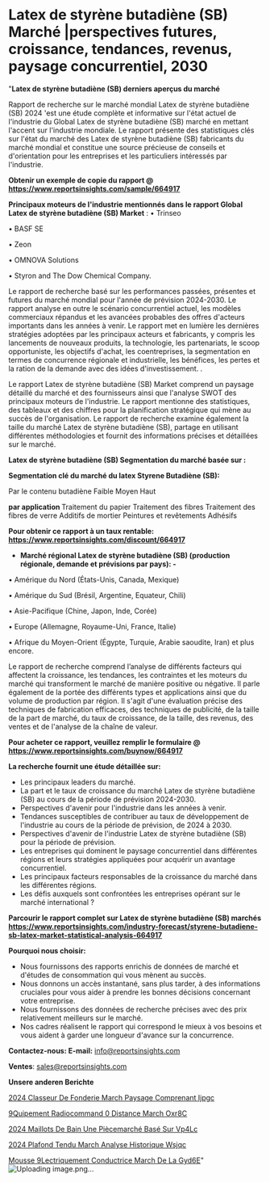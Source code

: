 # Latex de styrène butadiène (SB) Marché |perspectives futures, croissance, tendances, revenus, paysage concurrentiel, 2030

"<strong>Latex de styrène butadiène (SB) derniers aperçus du marché</strong>

Rapport de recherche sur le marché mondial Latex de styrène butadiène (SB) 2024 'est une étude complète et informative sur l'état actuel de l'industrie du Global Latex de styrène butadiène (SB) marché en mettant l'accent sur l'industrie mondiale. Le rapport présente des statistiques clés sur l'état du marché des Latex de styrène butadiène (SB) fabricants du marché mondial et constitue une source précieuse de conseils et d'orientation pour les entreprises et les particuliers intéressés par l'industrie.

<strong>Obtenir un exemple de copie du rapport @ <a href=https://www.reportsinsights.com/sample/664917>https://www.reportsinsights.com/sample/664917</a></strong>

<strong>Principaux moteurs de l'industrie mentionnés dans le rapport Global Latex de styrène butadiène (SB) Market</strong> :
• Trinseo

• BASF SE

• Zeon

• OMNOVA Solutions

• Styron and The Dow Chemical Company.

Le rapport de recherche basé sur les performances passées, présentes et futures du marché mondial pour l'année de prévision 2024-2030. Le rapport analyse en outre le scénario concurrentiel actuel, les modèles commerciaux répandus et les avancées probables des offres d'acteurs importants dans les années à venir. Le rapport met en lumière les dernières stratégies adoptées par les principaux acteurs et fabricants, y compris les lancements de nouveaux produits, la technologie, les partenariats, le scoop opportuniste, les objectifs d'achat, les coentreprises, la segmentation en termes de concurrence régionale et industrielle, les bénéfices, les pertes et la ration de la demande avec des idées d'investissement. .

Le rapport Latex de styrène butadiène (SB) Market comprend un paysage détaillé du marché et des fournisseurs ainsi que l'analyse SWOT des principaux moteurs de l'industrie. Le rapport mentionne des statistiques, des tableaux et des chiffres pour la planification stratégique qui mène au succès de l'organisation. Le rapport de recherche examine également la taille du marché Latex de styrène butadiène (SB), partage en utilisant différentes méthodologies et fournit des informations précises et détaillées sur le marché.

<strong>Latex de styrène butadiène (SB) Segmentation du marché basée sur :</strong>

<strong> Segmentation clé du marché du latex Styrene Butadiène (SB): </strong>

Par le contenu butadiène
Faible
Moyen
Haut

<strong> par application </strong>
Traitement du papier
Traitement des fibres
Traitement des fibres de verre
Additifs de mortier
Peintures et revêtements
Adhésifs

<strong>Pour obtenir ce rapport à un taux rentable: <a href=https://www.reportsinsights.com/discount/664917>https://www.reportsinsights.com/discount/664917</a></strong>
<ul>
  <li><strong>Marché régional Latex de styrène butadiène (SB) (production régionale, demande et prévisions par pays): -</strong></li>
</ul>
• Amérique du Nord (États-Unis, Canada, Mexique)

• Amérique du Sud (Brésil, Argentine, Equateur, Chili)

• Asie-Pacifique (Chine, Japon, Inde, Corée)

• Europe (Allemagne, Royaume-Uni, France, Italie)

• Afrique du Moyen-Orient (Égypte, Turquie, Arabie saoudite, Iran) et plus encore.

Le rapport de recherche comprend l’analyse de différents facteurs qui affectent la croissance, les tendances, les contraintes et les moteurs du marché qui transforment le marché de manière positive ou négative. Il parle également de la portée des différents types et applications ainsi que du volume de production par région. Il s'agit d'une évaluation précise des techniques de fabrication efficaces, des techniques de publicité, de la taille de la part de marché, du taux de croissance, de la taille, des revenus, des ventes et de l'analyse de la chaîne de valeur.

<strong>Pour acheter ce rapport, veuillez remplir le formulaire @   <a href=https://www.reportsinsights.com/buynow/664917>https://www.reportsinsights.com/buynow/664917</a></strong>

<strong>La recherche fournit une étude détaillée sur:</strong>
<ul>
  <li>Les principaux leaders du marché.</li>
  <li>La part et le taux de croissance du marché Latex de styrène butadiène (SB) au cours de la période de prévision 2024-2030.</li>
  <li>Perspectives d'avenir pour l'industrie dans les années à venir.</li>
  <li>Tendances susceptibles de contribuer au taux de développement de l'industrie au cours de la période de prévision, de 2024 à 2030.</li>
  <li>Perspectives d'avenir de l'industrie Latex de styrène butadiène (SB) pour la période de prévision.</li>
  <li>Les entreprises qui dominent le paysage concurrentiel dans différentes régions et leurs stratégies appliquées pour acquérir un avantage concurrentiel.</li>
  <li>Les principaux facteurs responsables de la croissance du marché dans les différentes régions.</li>
  <li>Les défis auxquels sont confrontées les entreprises opérant sur le marché international ?</li>
</ul>

<strong>Parcourir le rapport complet sur Latex de styrène butadiène (SB) marchés <a href=https://www.reportsinsights.com/industry-forecast/styrene-butadiene-sb-latex-market-statistical-analysis-664917>https://www.reportsinsights.com/industry-forecast/styrene-butadiene-sb-latex-market-statistical-analysis-664917</a></strong>

<strong>Pourquoi nous choisir:</strong>
<ul>
  <li>Nous fournissons des rapports enrichis de données de marché et d'études de consommation qui vous mènent au succès.</li>
  <li>Nous donnons un accès instantané, sans plus tarder, à des informations cruciales pour vous aider à prendre les bonnes décisions concernant votre entreprise.</li>
  <li>Nous fournissons des données de recherche précises avec des prix relativement meilleurs sur le marché.</li>
  <li>Nos cadres réalisent le rapport qui correspond le mieux à vos besoins et vous aident à garder une longueur d'avance sur la concurrence.</li>
</ul>
<strong>Contactez-nous:
</strong><strong>E-mail:</strong> <a href=mailto:info@reportsinsights.com>info@reportsinsights.com</a>

<strong>Ventes</strong>: <a href=mailto:sales@reportsinsights.com>sales@reportsinsights.com</a>

<strong>Unsere anderen Berichte</strong>

<a href=https://www.linkedin.com/pulse/2024-classeur-de-fonderie-march%C3%A9-paysage-comprenant-ijpgc/>2024 Classeur De Fonderie March Paysage Comprenant Ijpgc</a>

<a href=https://www.linkedin.com/pulse/%C3%A9quipement-radiocommand%C3%A9-%C3%A0-distance-march%C3%A9-oxr8c/> 9Quipement Radiocommand  0 Distance March Oxr8C</a>

<a href=https://www.linkedin.com/pulse/2024-maillots-de-bain-une-piècemarché-basé-sur-vp4lc/>2024 Maillots De Bain Une Piècemarché Basé Sur Vp4Lc</a>

<a href=https://www.linkedin.com/pulse/2024-plafond-tendu-march%C3%A9-analyse-historique-wsjqc/>2024 Plafond Tendu March Analyse Historique Wsjqc</a>

<a href=https://www.linkedin.com/pulse/mousse-%C3%A9lectriquement-conductrice-march%C3%A9-de-la-gyd6e/>Mousse  9Lectriquement Conductrice March De La Gyd6E</a>"
![Uploading image.png…]()
